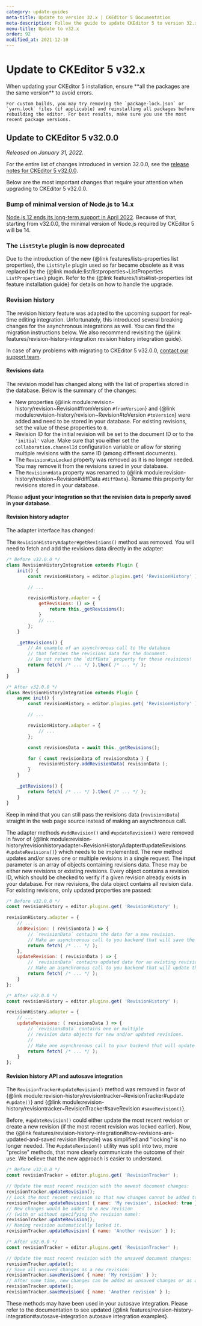 ```yaml
---
category: update-guides
meta-title: Update to version 32.x | CKEditor 5 Documentation
meta-description: Follow the guide to update CKEditor 5 to version 32.x, including key changes, migration tips, and compatibility considerations.
menu-title: Update to v32.x
order: 92
modified_at: 2021-12-10
---
```


# Update to CKEditor&nbsp;5 v32.x

<info-box>
	When updating your CKEditor&nbsp;5 installation, ensure **all the packages are the same version** to avoid errors.

	For custom builds, you may try removing the `package-lock.json` or `yarn.lock` files (if applicable) and reinstalling all packages before rebuilding the editor. For best results, make sure you use the most recent package versions.
</info-box>

## Update to CKEditor&nbsp;5 v32.0.0

_Released on January 31, 2022._

For the entire list of changes introduced in version 32.0.0, see the [release notes for CKEditor&nbsp;5 v32.0.0](https://github.com/ckeditor/ckeditor5/releases/tag/v32.0.0).

Below are the most important changes that require your attention when upgrading to CKEditor&nbsp;5 v32.0.0.

### Bump of minimal version of Node.js to 14.x

[Node.js 12 ends its long-term support in April 2022](https://nodejs.org/en/about/releases/). Because of that, starting from v32.0.0, the minimal version of Node.js required by CKEditor&nbsp;5 will be 14.

### The `ListStyle` plugin is now deprecated

Due to the introduction of the new {@link features/lists-properties list properties}, the `ListStyle` plugin used so far became obsolete as it was replaced by the {@link module:list/listproperties~ListProperties `ListProperties`} plugin. Refer to the {@link features/lists#list-properties list feature installation guide} for details on how to handle the upgrade.

### Revision history

The revision history feature was adapted to the upcoming support for real-time editing integration. Unfortunately, this introduced several breaking changes for the asynchronous integrations as well. You can find the migration instructions below. We also recommend revisiting the {@link features/revision-history-integration revision history integration guide}.

In case of any problems with migrating to CKEditor&nbsp;5 v32.0.0, [contact our support team](https://ckeditor.com/contact/).

#### Revisions data

The revision model has changed along with the list of properties stored in the database. Below is the summary of the changes:

* New properties {@link module:revision-history/revision~Revision#fromVersion `#fromVersion`} and {@link module:revision-history/revision~Revision#toVersion `#toVersion`} were added and need to be stored in your database. For existing revisions, set the value of these properties to `0`.
* Revision ID for the initial revision will be set to the document ID or to the `'initial'` value. Make sure that you either set the `collaboration.channelId` configuration variable or allow for storing multiple revisions with the same ID (among different documents).
* The `Revision#isLocked` property was removed as it is no longer needed. You may remove it from the revisions saved in your database.
* The `Revision#data` property was renamed to {@link module:revision-history/revision~Revision#diffData `#diffData`}. Rename this property for revisions stored in your database.

Please **adjust your integration so that the revision data is properly saved in your database**.

#### Revision history adapter

The adapter interface has changed:

The `RevisionHistoryAdapter#getRevisions()` method was removed. You will need to fetch and add the revisions data directly in the adapter:

```js
/* Before v32.0.0 */
class RevisionHistoryIntegration extends Plugin {
	init() {
		const revisionHistory = editor.plugins.get( 'RevisionHistory' );

		// ...

		revisionHistory.adapter = {
			getRevisions: () => {
				return this._getRevisions();
			}
			// ...
		};
	}

	_getRevisions() {
		// An example of an asynchronous call to the database
		// that fetches the revisions data for the document.
		// Do not return the `diffData` property for these revisions!
		return fetch( /* ... */ ).then( /* ... */ );
	}
}
```
```js
/* After v32.0.0 */
class RevisionHistoryIntegration extends Plugin {
	async init() {
		const revisionHistory = editor.plugins.get( 'RevisionHistory' );

		// ...

		revisionHistory.adapter = {
			// ...
		};

		const revisionsData = await this._getRevisions();

		for ( const revisionData of revisionsData ) {
			revisionHistory.addRevisionData( revisionData );
		}
	}

	_getRevisions() {
		return fetch( /* ... */ ).then( /* ... */ );
	}
}
```

Keep in mind that you can still pass the revisions data (`revisionsData`) straight in the web page source instead of making an asynchronous call.

The adapter methods `#addRevision()` and `#updateRevision()` were removed in favor of {@link module:revision-history/revisionhistoryadapter~RevisionHistoryAdapter#updateRevisions `#updateRevisions()`} which needs to be implemented. The new method updates and/or saves one or multiple revisions in a single request. The input parameter is an array of objects containing revisions data. These may be either new revisions or existing revisions. Every object contains a revision ID, which should be checked to verify if a given revision already exists in your database. For new revisions, the data object contains all revision data. For existing revisions, only updated properties are passed:

```js
/* Before v32.0.0 */
const revisionHistory = editor.plugins.get( 'RevisionHistory' );

revisionHistory.adapter = {
	// ...
	addRevision: ( revisionData ) => {
		// `revisionData` contains the data for a new revision.
		// Make an asynchronous call to you backend that will save the revision.
		return fetch( /* ... */ );
	},
	updateRevision: ( revisionData ) => {
		// `revisionData` contains updated data for an existing revision.
		// Make an asynchronous call to you backend that will update the revision.
		return fetch( /* ... */ );
	}
};
```
```js
/* After v32.0.0 */
const revisionHistory = editor.plugins.get( 'RevisionHistory' );

revisionHistory.adapter = {
	// ...
	updateRevisions: ( revisionsData ) => {
		// `revisionsData` contains one or multiple
		// revision data objects for new and/or updated revisions.
		//
		// Make one asynchronous call to your backend that will update all the revisions.
		return fetch( /* ... */ );
	}
};
```

#### Revision history API and autosave integration

The `RevisionTracker#updateRevision()` method was removed in favor of {@link module:revision-history/revisiontracker~RevisionTracker#update `#update()`} and {@link module:revision-history/revisiontracker~RevisionTracker#saveRevision `#saveRevision()`}.

Before, `#updateRevision()` could either update the most recent revision or create a new revision (if the most recent revision was locked earlier). Now, the {@link features/revision-history-integration#how-revisions-are-updated-and-saved revision lifecycle} was simplified and "locking" is no longer needed. The `#updateRevision()` utility was split into two, more "precise" methods, that more clearly communicate the outcome of their use. We believe that the new approach is easier to understand.

```js
/* Before v32.0.0 */
const revisionTracker = editor.plugins.get( 'RevisionTracker' );

// Update the most recent revision with the newest document changes:
revisionTracker.updateRevision();
// Lock the most recent revision so that new changes cannot be added to it:
revisionTracker.updateRevision( { name: 'My revision', isLocked: true } );
// New changes would be added to a new revision
// (with or without specifying the revision name):
revisionTracker.updateRevision();
// Naming revision automatically locked it.
revisionTracker.updateRevision( { name: 'Another revision' } );
```
```js
/* After v32.0.0 */
const revisionTracker = editor.plugins.get( 'RevisionTracker' );

// Update the most recent revision with the unsaved document changes:
revisionTracker.update();
// Save all unsaved changes as a new revision:
revisionTracker.saveRevision( { name: 'My revision' } );
// After some time, new changes can be added as unsaved changes or as a new revision:
revisionTracker.update();
revisionTracker.saveRevision( { name: 'Another revision' } );
```

These methods may have been used in your autosave integration. Please refer to the documentation to see updated {@link features/revision-history-integration#autosave-integration autosave integration examples}.
